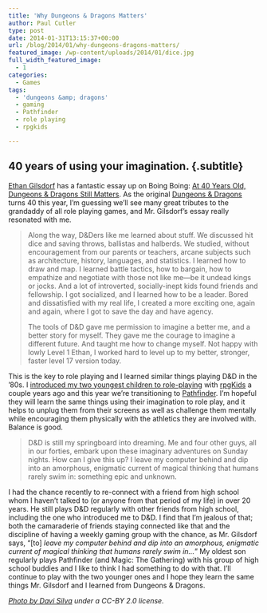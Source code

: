 ```yaml
---
title: 'Why Dungeons & Dragons Matters'
author: Paul Cutler
type: post
date: 2014-01-31T13:15:37+00:00
url: /blog/2014/01/why-dungeons-dragons-matters/
featured_image: /wp-content/uploads/2014/01/dice.jpg
full_width_featured_image:
  - 1
categories:
  - Games
tags:
  - 'dungeons &amp; dragons'
  - gaming
  - Pathfinder
  - role playing
  - rpgkids

---
```

## 40 years of using your imagination. {.subtitle}

[Ethan Gilsdorf][1] has a fantastic essay up on Boing Boing: [At 40 Years Old, Dungeons & Dragons Still Matters][2]. As the original [Dungeons & Dragons][3] turns 40 this year, I&#8217;m guessing we&#8217;ll see many great tributes to the grandaddy of all role playing games, and Mr. Gilsdorf&#8217;s essay really resonated with me.

> Along the way, D&Ders like me learned about stuff. We discussed hit dice and saving throws, ballistas and halberds. We studied, without encouragement from our parents or teachers, arcane subjects such as architecture, history, languages, and statistics. I learned how to draw and map. I learned battle tactics, how to bargain, how to empathize and negotiate with those not like me—be it undead kings or jocks. And a lot of introverted, socially-inept kids found friends and fellowship. I got socialized, and I learned how to be a leader. Bored and dissatisfied with my real life, I created a more exciting one, again and again, where I got to save the day and have agency.
> 
> The tools of D&D gave me permission to imagine a better me, and a better story for myself. They gave me the courage to imagine a different future. And taught me how to change myself. Not happy with lowly Level 1 Ethan, I worked hard to level up to my better, stronger, faster level 17 version today.

This is the key to role playing and I learned similar things playing D&D in the &#8217;80s. I [introduced my two youngest children to role-playing][4] with [rpgKids][5] a couple years ago and this year we&#8217;re transitioning to [Pathfinder][6]. I&#8217;m hopeful they will learn the same things using their imagination to role play, and it helps to unplug them from their screens as well as challenge them mentally while encouraging them physically with the athletics they are involved with. Balance is good.

> D&D is still my springboard into dreaming. Me and four other guys, all in our forties, embark upon these imaginary adventures on Sunday nights. How can I give this up? I leave my computer behind and dip into an amorphous, enigmatic current of magical thinking that humans rarely swim in: something epic and unknown. 

I had the chance recently to re-connect with a friend from high school whom I haven&#8217;t talked to (or anyone from that period of my life) in over 20 years. He still plays D&D regularly with other friends from high school, including the one who introduced me to D&D. I find that I&#8217;m jealous of that; both the camaraderie of friends staying connected like that and the discipline of having a weekly gaming group with the chance, as Mr. Gilsdorf says, &#8220;[to] _leave my computer behind and dip into an amorphous, enigmatic current of magical thinking that humans rarely swim in&#8230;_&#8221; My oldest son regularly plays Pathfinder (and Magic: The Gathering) with his group of high school buddies and I like to think I had something to do with that. I&#8217;ll continue to play with the two younger ones and I hope they learn the same things Mr. Gilsdorf and I learned from Dungeons & Dragons.

_[Photo by Davi Silva][7] under a CC-BY 2.0 license._

 [1]: http://boingboing.net/author/ethan_gilsdorf_1
 [2]: http://boingboing.net/2014/01/31/at-40-years-old-dungeons-dr.html
 [3]: http://www.wizards.com/Dnd/
 [4]: http://www.paulcutler.org/blog/2011/10/rpgkids/
 [5]: http://newbiedm.com/rpgkids/
 [6]: http://paizo.com/pathfinderRPG/products/beginnerbox
 [7]: http://flic.kr/p/ca51hS